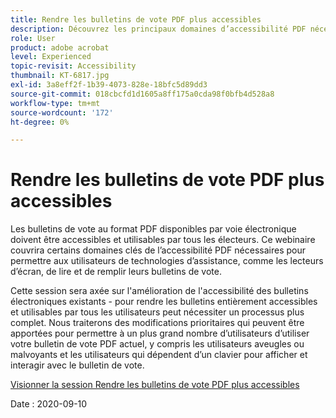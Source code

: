 ```yaml
---
title: Rendre les bulletins de vote PDF plus accessibles
description: Découvrez les principaux domaines d’accessibilité PDF nécessaires pour permettre aux utilisateurs des technologies d’assistance, comme les lecteurs d’écran, de lire et de compléter leur bulletin de vote.
role: User
product: adobe acrobat
level: Experienced
topic-revisit: Accessibility
thumbnail: KT-6817.jpg
exl-id: 3a8eff2f-1b39-4073-828e-18bfc5d89dd3
source-git-commit: 018cbcfd1d1605a8ff175a0cda98f0bfb4d528a8
workflow-type: tm+mt
source-wordcount: '172'
ht-degree: 0%

---
```


# Rendre les bulletins de vote PDF plus accessibles

Les bulletins de vote au format PDF disponibles par voie électronique doivent être accessibles et utilisables par tous les électeurs. Ce webinaire couvrira certains domaines clés de l’accessibilité PDF nécessaires pour permettre aux utilisateurs de technologies d’assistance, comme les lecteurs d’écran, de lire et de remplir leurs bulletins de vote.

Cette session sera axée sur l&#39;amélioration de l&#39;accessibilité des bulletins électroniques existants - pour rendre les bulletins entièrement accessibles et utilisables par tous les utilisateurs peut nécessiter un processus plus complet. Nous traiterons des modifications prioritaires qui peuvent être apportées pour permettre à un plus grand nombre d’utilisateurs d’utiliser votre bulletin de vote PDF actuel, y compris les utilisateurs aveugles ou malvoyants et les utilisateurs qui dépendent d’un clavier pour afficher et interagir avec le bulletin de vote.

[Visionner la session Rendre les bulletins de vote PDF plus accessibles](https://event.on24.com/wcc/r/2620020/599427B9BC7DA6BB34A4D46EB0EB1F63)

Date : 2020-09-10
